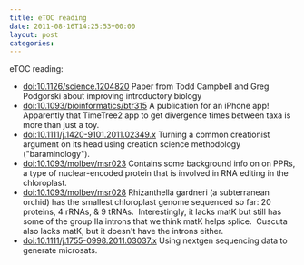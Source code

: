 ```yaml
---
title: eTOC reading
date: 2011-08-16T14:25:53+00:00
layout: post
categories:
---
```

eTOC reading:

  * [doi:10.1126/science.1204820][1] Paper from Todd Campbell and Greg Podgorski about improving introductory biology
  * [doi:10.1093/bioinformatics/btr315][2] A publication for an iPhone app! Apparently that TimeTree2 app to get divergence times between taxa is more than just a toy.
  * [doi:10.1111/j.1420-9101.2011.02349.x][3] Turning a common creationist argument on its head using creation science methodology ("baraminology").
  * [doi:10.1093/molbev/msr023][4] Contains some background info on on PPRs, a type of nuclear-encoded protein that is involved in RNA editing in the chloroplast.
  * [doi:10.1093/molbev/msr028][5] Rhizanthella gardneri (a subterranean orchid) has the smallest chloroplast genome sequenced so far: 20 proteins, 4 rRNAs, & 9 tRNAs.  Interestingly, it lacks matK but still has some of the group IIa introns that we think matK helps splice.  Cuscuta also lacks matK, but it doesn't have the introns either.
  * [doi:10.1111/j.1755-0998.2011.03037.x][6] Using nextgen sequencing data to generate microsats.

[1]: http://doi.org/10.1126/science.1204820
[2]: http://doi.org/10.1093/bioinformatics/btr315
[3]: http://doi.org/10.1111/j.1420-9101.2011.02349.x
[4]: http://doi.org/10.1093/molbev/msr023
[5]: http://doi.org/10.1093/molbev/msr028
[6]: http://doi.org/10.1111/j.1755-0998.2011.03037.x
